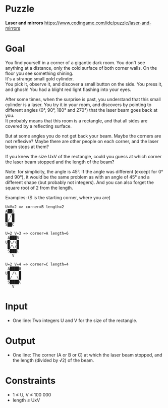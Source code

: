 # Puzzle
**Laser and mirrors** https://www.codingame.com/ide/puzzle/laser-and-mirrors

# Goal
You find yourself in a corner of a gigantic dark room. You don't see anything at a distance, only the cold surface of both corner walls. On the floor you see something shining.  
It's a strange small gold cylinder.  
You pick it, observe it, and discover a small button on the side. You press it, and ghosh! You had a blight red light flashing into your eyes.  

After some times, when the surprise is past, you understand that this small cylinder is a laser. You try it in your room, and discovers by pointing to different angles (0°, 90°, 180° and 270°) that the laser beam goes back at you.   
It probably means that this room is a rectangle, and that all sides are covered by a reflecting surface.

But at some angles you do not get back your beam. Maybe the corners are not reflexive? Maybe there are other people on each corner, and the laser beam stops at them?

If you knew the size UxV of the rectangle, could you guess at which corner the laser beam stopped and the length of the beam?

Note: for simplicity, the angle is 45°. If the angle was different (except for 0° and 90°), it would be the same problem as with an angle of 45° and a different shape (but probably not integers). And you can also forget the square root of 2 from the length.  

Examples: (S is the starting corner, where you are)
```
U=V=2 => corner=B length=2
A██B
█ /█
█/ █
S██C
```
```
U=2 V=3 => corner=A length=6
 A███B
U█\/\█
 █/\/█
 S███C
   V
```
```
U=2 V=4 => corner=C length=4
 A████B
U█ /\ █
 █/  \█
 S████C
   V
```

# Input
* One line: Two integers U and V for the size of the rectangle.

# Output
* One line: The corner (A or B or C) at which the laser beam stopped, and the length (divided by √2) of the beam.

# Constraints
* 1 ≤ U, V ≤ 100 000
* length ≤ UxV
